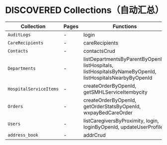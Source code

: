 # DISCOVERED Collections（自动汇总）

| Collection | Pages | Functions |
|---|---|---|
| `AuditLogs` | - | login |
| `CareRecipients` | - | careRecipients |
| `Contacts` | - | contactsCrud |
| `Departments` | - | listDepartmentsByParentByOpenId, listHospitals, listHospitalsByNameByOpenId, listHospitalsNearbyByOpenId |
| `HospitalServiceItems` | - | createOrderByOpenId, getSMHLServiceItembycity |
| `Orders` | - | createOrderByOpenId, getOrderStatsByOpenId, wxpayBedCareOrder |
| `Users` | - | listCaregiversByProximity, login, loginByOpenId, updateUserProfile |
| `address_book` | - | addrCrud |
